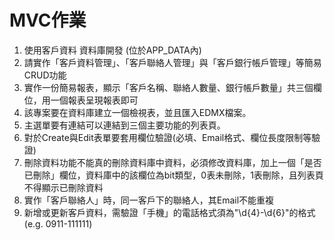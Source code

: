 MVC作業
======
1. 使用客戶資料 資料庫開發 (位於APP_DATA內)  
2. 請實作「客戶資料管理」、「客戶聯絡人管理」與「客戶銀行帳戶管理」等簡易CRUD功能
3. 實作一份簡易報表，顯示「客戶名稱、聯絡人數量、銀行帳戶數量」共三個欄位，用一個報表呈現報表即可
4. 該專案要在資料庫建立一個檢視表，並且匯入EDMX檔案。
5. 主選單要有連結可以連結到三個主要功能的列表頁。
6. 對於Create與Edit表單要套用欄位驗證(必填、Email格式、欄位長度限制等驗證)
7. 刪除資料功能不能真的刪除資料庫中資料，必須修改資料庫，加上一個「是否已刪除」欄位，資料庫中的該欄位為bit類型，0表未刪除，1表刪除，且列表頁不得顯示已刪除資料
8. 實作「客戶聯絡人」時，同一客戶下的聯絡人，其Email不能重複
9. 新增或更新客戶資料，需驗證「手機」的電話格式須為"\d{4}-\d{6}"的格式(e.g. 0911-111111)